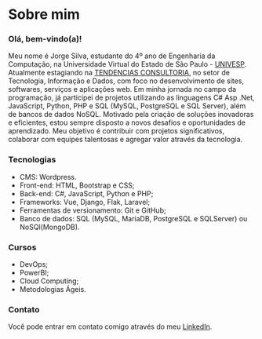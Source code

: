# Sobre mim

### Olá, bem-vindo(a)!

Meu nome é Jorge Silva, estudante do 4º ano de Engenharia da Computação, na Universidade Virtual do Estado de São Paulo - [UNIVESP](https://univesp.br/). Atualmente estagiando na [TENDENCIAS CONSULTORIA](https://tendencias.com.br/), no setor de Tecnologia, Informação e Dados, com foco no desenvolvimento de sites, softwares, serviços e aplicações web. Em minha jornada no campo da programação, já participei de projetos utilizando as linguagens C# Asp .Net, JavaScript, Python, PHP e SQL (MySQL, PostgreSQL e SQL Server), além de bancos de dados NoSQL. Motivado pela criação de soluções inovadoras e eficientes, estou sempre disposto a novos desafios e oportunidades de aprendizado. Meu objetivo é contribuir com projetos significativos, colaborar com equipes talentosas e agregar valor através da tecnologia.

### Tecnologias
* CMS: Wordpress.
* Front-end: HTML, Bootstrap e CSS;
* Back-end: C#, JavaScript, Python e PHP;
* Frameworks: Vue, Django, Flak, Laravel;
* Ferramentas de versionamento: Git e GitHub;
* Banco de dados: SQL (MySQL, MariaDB, PostgreSQL e SQLServer) ou NoSQl(MongoDB).

### Cursos
* DevOps;
* PowerBI;
* Cloud Computing;
* Metodologias Ágeis.

### Contato
Você pode entrar em contato comigo através do meu [LinkedIn](https://www.linkedin.com/in/jorge-silvva/).
